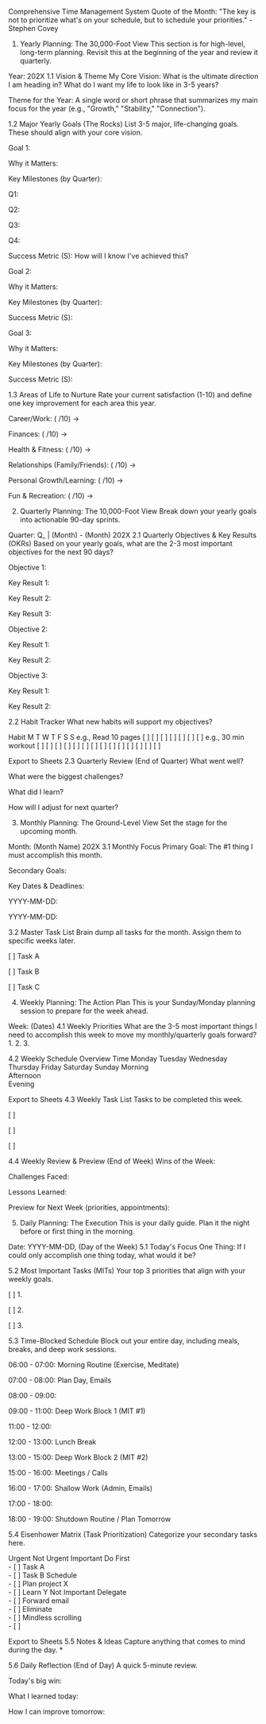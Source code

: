 Comprehensive Time Management System
Quote of the Month: "The key is not to prioritize what's on your schedule, but to schedule your priorities." - Stephen Covey

1. Yearly Planning: The 30,000-Foot View
This section is for high-level, long-term planning. Revisit this at the beginning of the year and review it quarterly.

Year: 202X
1.1 Vision & Theme
My Core Vision: What is the ultimate direction I am heading in? What do I want my life to look like in 3-5 years?

Theme for the Year: A single word or short phrase that summarizes my main focus for the year (e.g., "Growth," "Stability," "Connection").

1.2 Major Yearly Goals (The Rocks)
List 3-5 major, life-changing goals. These should align with your core vision.

Goal 1:

Why it Matters:

Key Milestones (by Quarter):

Q1:

Q2:

Q3:

Q4:

Success Metric (S): How will I know I've achieved this?

Goal 2:

Why it Matters:

Key Milestones (by Quarter):

Success Metric (S):

Goal 3:

Why it Matters:

Key Milestones (by Quarter):

Success Metric (S):

1.3 Areas of Life to Nurture
Rate your current satisfaction (1-10) and define one key improvement for each area this year.

Career/Work: ( /10) ->

Finances: ( /10) ->

Health & Fitness: ( /10) ->

Relationships (Family/Friends): ( /10) ->

Personal Growth/Learning: ( /10) ->

Fun & Recreation: ( /10) ->

2. Quarterly Planning: The 10,000-Foot View
Break down your yearly goals into actionable 90-day sprints.

Quarter: Q_ | (Month) - (Month) 202X
2.1 Quarterly Objectives & Key Results (OKRs)
Based on your yearly goals, what are the 2-3 most important objectives for the next 90 days?

Objective 1:

Key Result 1:

Key Result 2:

Key Result 3:

Objective 2:

Key Result 1:

Key Result 2:

Objective 3:

Key Result 1:

Key Result 2:

2.2 Habit Tracker
What new habits will support my objectives?

Habit	M	T	W	T	F	S	S
e.g., Read 10 pages	[ ]	[ ]	[ ]	[ ]	[ ]	[ ]	[ ]
e.g., 30 min workout	[ ]	[ ]	[ ]	[ ]	[ ]	[ ]	[ ]
[ ]	[ ]	[ ]	[ ]	[ ]	[ ]	[ ]

Export to Sheets
2.3 Quarterly Review (End of Quarter)
What went well?

What were the biggest challenges?

What did I learn?

How will I adjust for next quarter?

3. Monthly Planning: The Ground-Level View
Set the stage for the upcoming month.

Month: (Month Name) 202X
3.1 Monthly Focus
Primary Goal: The #1 thing I must accomplish this month.

Secondary Goals:

Key Dates & Deadlines:

YYYY-MM-DD:

YYYY-MM-DD:

3.2 Master Task List
Brain dump all tasks for the month. Assign them to specific weeks later.

[ ] Task A

[ ] Task B

[ ] Task C

4. Weekly Planning: The Action Plan
This is your Sunday/Monday planning session to prepare for the week ahead.

Week: (Dates)
4.1 Weekly Priorities
What are the 3-5 most important things I need to accomplish this week to move my monthly/quarterly goals forward?
1.
2.
3.

4.2 Weekly Schedule Overview
Time	Monday	Tuesday	Wednesday	Thursday	Friday	Saturday	Sunday
Morning							
Afternoon							
Evening							

Export to Sheets
4.3 Weekly Task List
Tasks to be completed this week.

[ ]

[ ]

[ ]

4.4 Weekly Review & Preview (End of Week)
Wins of the Week:

Challenges Faced:

Lessons Learned:

Preview for Next Week (priorities, appointments):

5. Daily Planning: The Execution
This is your daily guide. Plan it the night before or first thing in the morning.

Date: YYYY-MM-DD, (Day of the Week)
5.1 Today's Focus
One Thing: If I could only accomplish one thing today, what would it be?

5.2 Most Important Tasks (MITs)
Your top 3 priorities that align with your weekly goals.

[ ] 1.

[ ] 2.

[ ] 3.

5.3 Time-Blocked Schedule
Block out your entire day, including meals, breaks, and deep work sessions.

06:00 - 07:00: Morning Routine (Exercise, Meditate)

07:00 - 08:00: Plan Day, Emails

08:00 - 09:00:

09:00 - 11:00: Deep Work Block 1 (MIT #1)

11:00 - 12:00:

12:00 - 13:00: Lunch Break

13:00 - 15:00: Deep Work Block 2 (MIT #2)

15:00 - 16:00: Meetings / Calls

16:00 - 17:00: Shallow Work (Admin, Emails)

17:00 - 18:00:

18:00 - 19:00: Shutdown Routine / Plan Tomorrow

5.4 Eisenhower Matrix (Task Prioritization)
Categorize your secondary tasks here.

Urgent	Not Urgent
Important	Do First<br>- [ ] Task A<br>- [ ] Task B	Schedule<br>- [ ] Plan project X<br>- [ ] Learn Y
Not Important	Delegate<br>- [ ] Forward email<br>- [ ]	Eliminate<br>- [ ] Mindless scrolling<br>- [ ]

Export to Sheets
5.5 Notes & Ideas
Capture anything that comes to mind during the day.
*

5.6 Daily Reflection (End of Day)
A quick 5-minute review.

Today's big win:

What I learned today:

How I can improve tomorrow:
